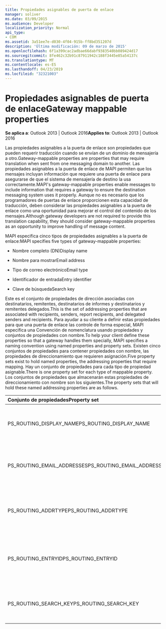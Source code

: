 ```yaml
---
title: Propiedades asignables de puerta de enlace
manager: soliver
ms.date: 03/09/2015
ms.audience: Developer
localization_priority: Normal
api_type:
- COM
ms.assetid: 3a51ee7e-d030-4f04-915b-ff8bd351207d
description: 'Última modificación: 09 de marzo de 2015'
ms.openlocfilehash: 6f1a399cac2adbae66dabf9383540bb089424d17
ms.sourcegitcommit: 8fe462c32b91c87911942c188f3445e85a54137c
ms.translationtype: MT
ms.contentlocale: es-ES
ms.lasthandoff: 04/23/2019
ms.locfileid: "32321003"
---
```

# <a name="gateway-mappable-properties"></a><span data-ttu-id="01419-103">Propiedades asignables de puerta de enlace</span><span class="sxs-lookup"><span data-stu-id="01419-103">Gateway mappable properties</span></span>

<span data-ttu-id="01419-104">**Se aplica a**: Outlook 2013 | Outlook 2016</span><span class="sxs-lookup"><span data-stu-id="01419-104">**Applies to**: Outlook 2013 | Outlook 2016</span></span> 
  
<span data-ttu-id="01419-105">Las propiedades asignables a la puerta de enlace son propiedades que pueden requerir traducción cuando se envían de un dominio de mensajería a otro.</span><span class="sxs-lookup"><span data-stu-id="01419-105">Gateway-mappable properties are properties that may require translation when sent from one messaging domain to another.</span></span> <span data-ttu-id="01419-106">Las propiedades asignables a la puerta de enlace de MAPI permiten que los mensajes incluyan información que requiere una puerta de enlace para asegurarse de que el sistema de mensajería de destino la usa correctamente.</span><span class="sxs-lookup"><span data-stu-id="01419-106">MAPI's gateway-mappable properties enable messages to include information that requires a gateway to ensure the destination messaging system uses it properly.</span></span> <span data-ttu-id="01419-107">Aunque no es necesario que los programadores de puertas de enlace proporcionen esta capacidad de traducción, deben considerar las propiedades asignables a la puerta de enlace como una oportunidad para mejorar el control del contenido de los mensajes.</span><span class="sxs-lookup"><span data-stu-id="01419-107">Although gateway developers are not required to provide this translation capability, they should consider gateway-mappable properties as an opportunity to improve handling of message content.</span></span>
  
<span data-ttu-id="01419-108">MAPI especifica cinco tipos de propiedades asignables a la puerta de enlace:</span><span class="sxs-lookup"><span data-stu-id="01419-108">MAPI specifies five types of gateway-mappable properties:</span></span>
  
- <span data-ttu-id="01419-109">Nombre completo (DN)</span><span class="sxs-lookup"><span data-stu-id="01419-109">Display name</span></span>
    
- <span data-ttu-id="01419-110">Nombre para mostrar</span><span class="sxs-lookup"><span data-stu-id="01419-110">Email address</span></span>
    
- <span data-ttu-id="01419-111">Tipo de correo electrónico</span><span class="sxs-lookup"><span data-stu-id="01419-111">Email type</span></span>
    
- <span data-ttu-id="01419-112">Identificador de entrada</span><span class="sxs-lookup"><span data-stu-id="01419-112">Entry identifier</span></span>
    
- <span data-ttu-id="01419-113">Clave de búsqueda</span><span class="sxs-lookup"><span data-stu-id="01419-113">Search key</span></span>
    
<span data-ttu-id="01419-114">Este es el conjunto de propiedades de dirección asociadas con destinatarios, remitentes, destinatarios de informes y destinatarios y remitentes delegados.</span><span class="sxs-lookup"><span data-stu-id="01419-114">This is the set of addressing properties that are associated with recipients, senders, report recipients, and delegated senders and recipients.</span></span> <span data-ttu-id="01419-115">Para ayudar a su cliente a definir estas propiedades para que una puerta de enlace las controle de forma especial, MAPI especifica una Convención de nomenclatura usando propiedades y conjuntos de propiedades con nombre.</span><span class="sxs-lookup"><span data-stu-id="01419-115">To help your client define these properties so that a gateway handles them specially, MAPI specifies a naming convention using named properties and property sets.</span></span> <span data-ttu-id="01419-116">Existen cinco conjuntos de propiedades para contener propiedades con nombre, las propiedades de direccionamiento que requieren asignación.</span><span class="sxs-lookup"><span data-stu-id="01419-116">Five property sets exist to hold named properties, the addressing properties that require mapping.</span></span> <span data-ttu-id="01419-117">Hay un conjunto de propiedades para cada tipo de propiedad asignable.</span><span class="sxs-lookup"><span data-stu-id="01419-117">There is one property set for each type of mappable property.</span></span> <span data-ttu-id="01419-118">Los conjuntos de propiedades que almacenarán estas propiedades de direccionamiento con nombre son los siguientes.</span><span class="sxs-lookup"><span data-stu-id="01419-118">The property sets that will hold these named addressing properties are as follows.</span></span>
  
|<span data-ttu-id="01419-119">**Conjunto de propiedades**</span><span class="sxs-lookup"><span data-stu-id="01419-119">**Property set**</span></span>|<span data-ttu-id="01419-120">**Descripción**</span><span class="sxs-lookup"><span data-stu-id="01419-120">**Description**</span></span>|
|:-----|:-----|
|<span data-ttu-id="01419-121">PS_ROUTING_DISPLAY_NAME</span><span class="sxs-lookup"><span data-stu-id="01419-121">PS_ROUTING_DISPLAY_NAME</span></span>  <br/> |<span data-ttu-id="01419-122">Contiene las propiedades de cadena usadas como nombres para mostrar.</span><span class="sxs-lookup"><span data-stu-id="01419-122">Contains string properties used as display names.</span></span>  <br/> |
|<span data-ttu-id="01419-123">PS_ROUTING_EMAIL_ADDRESSES</span><span class="sxs-lookup"><span data-stu-id="01419-123">PS_ROUTING_EMAIL_ADDRESSES</span></span>  <br/> |<span data-ttu-id="01419-124">Contiene las propiedades de cadena usadas como direcciones de correo electrónico.</span><span class="sxs-lookup"><span data-stu-id="01419-124">Contains string properties used as email addresses.</span></span>  <br/> |
|<span data-ttu-id="01419-125">PS_ROUTING_ADDRTYPE</span><span class="sxs-lookup"><span data-stu-id="01419-125">PS_ROUTING_ADDRTYPE</span></span>  <br/> |<span data-ttu-id="01419-126">Contiene las propiedades de cadena usadas como tipos de dirección de correo electrónico.</span><span class="sxs-lookup"><span data-stu-id="01419-126">Contains string properties used as email address types.</span></span>  <br/> |
|<span data-ttu-id="01419-127">PS_ROUTING_ENTRYID</span><span class="sxs-lookup"><span data-stu-id="01419-127">PS_ROUTING_ENTRYID</span></span>  <br/> |<span data-ttu-id="01419-128">Contiene propiedades binarias usadas como identificadores de entrada a largo plazo.</span><span class="sxs-lookup"><span data-stu-id="01419-128">Contains binary properties used as long-term entry identifiers.</span></span>  <br/> |
|<span data-ttu-id="01419-129">PS_ROUTING_SEARCH_KEY</span><span class="sxs-lookup"><span data-stu-id="01419-129">PS_ROUTING_SEARCH_KEY</span></span>  <br/> |<span data-ttu-id="01419-130">Contiene propiedades binarias usadas como claves de búsqueda.</span><span class="sxs-lookup"><span data-stu-id="01419-130">Contains binary properties used as search keys.</span></span>  <br/> |
   

